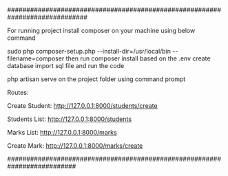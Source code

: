 #############################################################################

For running project install composer on your machine using below command

sudo php composer-setup.php --install-dir=/usr/local/bin --filename=composer
then run
composer install
based on the .env create database import sql file and run the code

php artisan serve
on the project folder using command prompt

Routes:

Create Student: http://127.0.0.1:8000/students/create

Students List: http://127.0.0.1:8000/students

Marks List: http://127.0.0.1:8000/marks

Create Mark: http://127.0.0.1:8000/marks/create

##########################################################################





